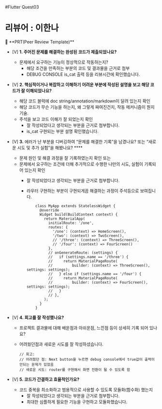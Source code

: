 #Flutter Quest03
# 리뷰어 : 이한나

<aside>
🔑 **PRT(Peer Review Template)**

- [V]  **1. 주어진 문제를 해결하는 완성된 코드가 제출되었나요?**
    - 문제에서 요구하는 기능이 정상적으로 작동하는지?
        - 해당 조건을 만족하는 부분의 코드 및 결과물을 근거로 첨부
        - DEBUG CONSOLE is_cat 출력 등을 리뷰시간에 확인했습니다.   
    
- [V]  **2. 핵심적이거나 복잡하고 이해하기 어려운 부분에 작성된 설명을 보고 해당 코드가 잘 이해되었나요?**
    - 해당 코드 블럭에 doc string/annotation/markdown이 달려 있는지 확인
    - 해당 코드가 무슨 기능을 하는지, 왜 그렇게 짜여진건지, 작동 메커니즘이 뭔지 기술.
    - 주석을 보고 코드 이해가 잘 되었는지 확인
        - 잘 작성되었다고 생각되는 부분을 근거로 첨부합니다.
        - is_cat 구현되는 부분 설명 확인했습니다.   
        
- [V]  **3.** 에러가 난 부분을 디버깅하여 “문제를 해결한 기록”을 남겼나요? 또는
   “새로운 시도 및 추가 실험”을 해봤나요? ****
    - 문제 원인 및 해결 과정을 잘 기록하였는지 확인 또는
    - 문제에서 요구하는 조건에 더해 추가적으로 수행한 나만의 시도, 
    실험이 기록되어 있는지 확인
        - 잘 작성되었다고 생각되는 부분을 근거로 첨부합니다.
        - 라우터 구현하는 부분이 구현되게끔 해결하는 과정이 주석등으로 보여집니다.
     
                  class MyApp extends StatelessWidget {
                    @override
                    Widget build(BuildContext context) {
                      return MaterialApp(
                        initialRoute: '/one',
                        routes: {
                          '/one': (context) => HomeScreen(),
                          '/two': (context) => TwoScreen(),
                          // '/three': (context) => ThreeScreen(),
                          // '/four': (context) => FourScreen()
                        },
                        // onGenerateRoute: (settings) {
                        //   if (settings.name == '/three') {
                        //     return MaterialPageRoute(
                        //         builder: (context) => ThreeScreen(), settings: settings);
                        //   } else if (settings.name == '/four') {
                        //     return MaterialPageRoute(
                        //         builder: (context) => FourScreen(), settings: settings);
                        //   }
                        // },
                      );
                    }
                  }
        
- [V]  **4. 회고를 잘 작성했나요?**
    - 프로젝트 결과물에 대해 배운점과 아쉬운점, 느낀점 등이 상세히 기록 되어 있나요?
    - 어려웠던점과 새로운 시도를 잘 작성하셨습니다.  
    
          // 회고:  
          // 어려웠던 점: Next button을 누르면 debug console에서 true값이 출력이 안되는 문제가 있었음  
          // 새로운 시도: router를 구현해서 화면 전환이 될 수 있도록 함  

- [V]  **5. 코드가 간결하고 효율적인가요?**
    - 코드 중복을 최소화하고 범용적으로 사용할 수 있도록 모듈화(함수화) 했는지
        - 잘 작성되었다고 생각되는 부분을 근거로 첨부합니다.
        - 최대한 심플하게 필요한 기능을 구현하고 모듈화했습니다.    
</aside>

